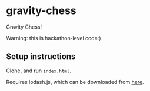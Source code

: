 # gravity-chess

Gravity Chess!

Warning: this is hackathon-level code:)


## Setup instructions

Clone, and run `index.html`.

Requires lodash.js, which can be downloaded from [here](https://raw.githubusercontent.com/lodash/lodash/4.17.15-npm/lodash.js).
